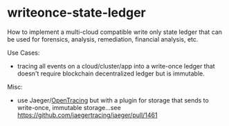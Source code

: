 # writeonce-state-ledger
How to implement a multi-cloud compatible write only state ledger that can be used for forensics, analysis, remediation, financial analysis, etc.

Use Cases:

* tracing all events on a cloud/cluster/app into a write-once ledger that doesn't require blockchain decentralized ledger but is immutable.

Misc:

* use Jaeger/[OpenTracing](https://opentracing.io/) but with a plugin for storage that sends to write-once, immutable storage...see  https://github.com/jaegertracing/jaeger/pull/1461
